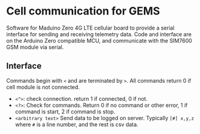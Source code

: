 # Cell communication for GEMS

Software for Maduino Zero 4G LTE cellular board to provide a serial
interface for sending and receiving telemetry data.
Code and interface are on the Arduino Zero compatible MCU,
and communicate with the SIM7600 GSM module via serial.

## Interface

Commands begin with `<` and are terminated by `>`. 
All commands return 0 if cell module is not connected.

* `<^>`: check connection. return 1 if connected, 0 if not.
* `<?>`: Check for commands. Return 0 if no command or other error, 1 if command is start, 2 if command is stop.
* `<arbitrary text>` Send data to be logged on server. Typically `[#] x,y,z` where `#` is a line number, and the rest is csv data.
  
